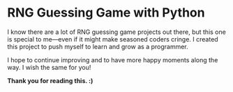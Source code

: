 # **RNG Guessing Game with Python**

I know there are a lot of RNG guessing game projects out there, but this one is special to me—even if it might make seasoned coders cringe. I created this project to push myself to learn and grow as a programmer.

I hope to continue improving and to have more happy moments along the way. I wish the same for you!

**Thank you for reading this. :)**

